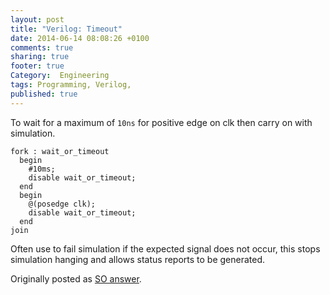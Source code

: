 ```yaml
---
layout: post
title: "Verilog: Timeout"
date: 2014-06-14 08:08:26 +0100
comments: true
sharing: true
footer: true
Category:  Engineering
tags: Programming, Verilog,
published: true
---
```


To wait for a maximum of `10ns` for positive edge on clk then carry on with simulation.

    fork : wait_or_timeout
      begin
        #10ms;
        disable wait_or_timeout;
      end
      begin
        @(posedge clk);
        disable wait_or_timeout;
      end
    join

Often use to fail simulation if the expected signal does not occur,
this stops simulation hanging and allows status reports to be generated.

Originally posted as [SO answer](http://stackoverflow.com/a/12372233/97073).
